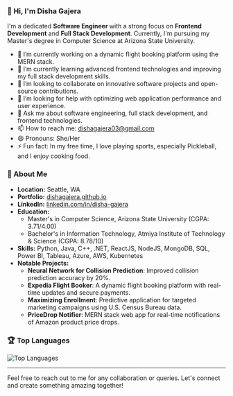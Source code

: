 ### 👋 Hi, I'm Disha Gajera

I'm a dedicated **Software Engineer** with a strong focus on **Frontend Development** and **Full Stack Development**. Currently, I'm pursuing my Master's degree in Computer Science at Arizona State University.

- 🔭 I’m currently working on a dynamic flight booking platform using the MERN stack.
- 🌱 I’m currently learning advanced frontend technologies and improving my full stack development skills.
- 👯 I’m looking to collaborate on innovative software projects and open-source contributions.
- 🤔 I’m looking for help with optimizing web application performance and user experience.
- 💬 Ask me about software engineering, full stack development, and frontend technologies.
- 📫 How to reach me: [dishagajera03@gmail.com](mailto:dishagajera03@gmail.com)
- 😄 Pronouns: She/Her
- ⚡ Fun fact: In my free time, I love playing sports, especially Pickleball, and I enjoy cooking food.

### 🌟 About Me
- **Location:** Seattle, WA
- **Portfolio:** [dishagajera.github.io](https://dishagajera.github.io/)
- **LinkedIn:** [linkedin.com/in/disha-gajera](https://www.linkedin.com/in/disha-gajera/)
- **Education:**
  - Master's in Computer Science, Arizona State University (CGPA: 3.71/4.00)
  - Bachelor's in Information Technology, Atmiya Institute of Technology & Science (CGPA: 8.78/10)
- **Skills:** Python, Java, C++, .NET, ReactJS, NodeJS, MongoDB, SQL, Power BI, Tableau, Azure, AWS, Kubernetes
- **Notable Projects:**
  - **Neural Network for Collision Prediction**: Improved collision prediction accuracy by 20%.
  - **Expedia Flight Booker**: A dynamic flight booking platform with real-time updates and secure payments.
  - **Maximizing Enrollment**: Predictive application for targeted marketing campaigns using U.S. Census Bureau data.
  - **PriceDrop Notifier**: MERN stack web app for real-time notifications of Amazon product price drops.

### 🏆 Top Languages
![Top Languages](https://github-readme-stats.vercel.app/api/top-langs/?username=DishaGajera&layout=compact&theme=radical)

---

Feel free to reach out to me for any collaboration or queries. Let's connect and create something amazing together!
